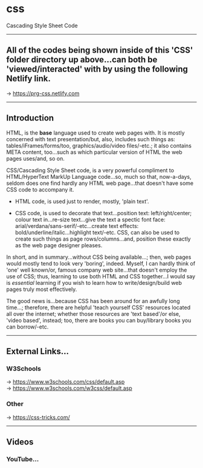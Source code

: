 # css
Cascading Style Sheet Code

-----

## All of the codes being shown inside of this 'CSS' folder directory up above...can both be 'viewed/interacted' with by using the following Netlify link.

-> https://prg-css.netlify.com  

-----

## Introduction

HTML, is the **base** language used to create web pages with. It is mostly concerned with text presentation/but, also, includes such things as: tables/iFrames/forms/too, graphics/audio/video files/-etc.; it also contains META content, too...such as which particular version of HTML the web pages uses/and, so on.     

CSS/Cascading Style Sheet code, is a very powerful compliment to HTML/HyperText MarkUp Language code...so, much so that, now-a-days, seldom does one find hardly any HTML web page...that doesn't have some CSS code to accompany it.

- HTML code, is used just to render, mostly, 'plain text'.  

- CSS code, is used to decorate that text...position text: left/right/center; colour text in...re-size text...give the text a spectic font face: arial/verdana/sans-serif/-etc...create text effects: bold/underline/italic...highlight text/-etc. CSS, can also be used to create such things as page rows/columns...and, position these exactly as the web page designer pleases.  

In short, and in summary...without CSS being available...; then, web pages would mostly tend to look very 'boring', indeed. Myself, I can hardly think of 'one' well known/or, famous company web site...that doesn't employ the use of CSS; thus, learning to use both HTML and CSS together...I would say is *essential* learning if you wish to learn how to write/design/build web pages truly most effectively.

The good news is...because CSS has been around for an awfully long time...; therefore, there are helpful 'teach yourself CSS' resources located all over the internet; whether those resources are 'text based'/or else, 'video based', instead; too, there are books you can buy/library books you can borrow/-etc.    

-----

## External Links...

### W3Schools

-> https://www.w3schools.com/css/default.asp  
-> https://www.w3schools.com/w3css/default.asp  

### Other

-> https://css-tricks.com/  

-----

## Videos

### YouTube...
